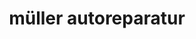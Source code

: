 ---
title: "müller autoreparatur"
url: /weissenborn-erzgeb/mueller-autoreparatur/
shop: Autowerkstatt
---